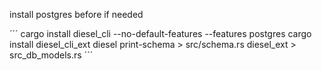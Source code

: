 install postgres before if needed

´´´
cargo install diesel_cli --no-default-features --features postgres
cargo install diesel_cli_ext
diesel print-schema > src/schema.rs
diesel_ext > src_db_models.rs
´´´